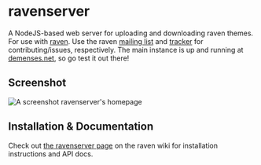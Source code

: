 # ravenserver

A NodeJS-based web server for uploading and downloading raven themes. For use with [raven](https://git.sr.ht/~nicohman/raven). Use the raven [mailing list](https://lists.sr.ht/~nicohman/raven) and [tracker](https://todo.sr.ht/~nicohman/raven) for contributing/issues, respectively. The main instance is up and running at [demenses.net](https://demenses.net), so go test it out there!

## Screenshot
![A screenshot ravenserver's homepage](https://demenses.net/ravenserver_preview.png)

## Installation & Documentation

Check out [the ravenserver page](https://man.sr.ht/~nicohman/raven/ravenserver.md) on the raven wiki for installation instructions and API docs.
